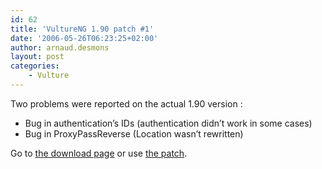 ```yaml
---
id: 62
title: 'VultureNG 1.90 patch #1'
date: '2006-05-26T06:23:25+02:00'
author: arnaud.desmons
layout: post
categories:
    - Vulture
---
```


Two problems were reported on the actual 1.90 version :

- Bug in authentication’s IDs (authentication didn’t work in some cases)
- Bug in ProxyPassReverse (Location wasn’t rewritten)

Go to [the download page](http://arnaud.desmons.free.fr/wordpress/?page_id=25) or use [the patch](http://arnaud.desmons.free.fr/vulture/patches/1.90/1.patch).